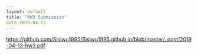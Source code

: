 ```yaml
---
layout: default
title: "HW3 Submission"
date:2019-04-13
---
```

https://github.com/Sisiwu1995/Sisiwu1995.github.io/blob/master/_post/2019-04-13-hw3.pdf
